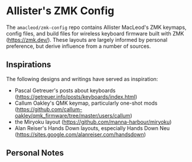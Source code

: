 Allister's ZMK Config
=====================

The `amacleod/zmk-config` repo contains Allister MacLeod's ZMK
keymaps, config files, and build files for wireless keyboard firmware
built with ZMK (https://zmk.dev/). These layouts are largely informed
by personal preference, but derive influence from a number of sources.

Inspirations
------------

The following designs and writings have served as inspiration:
- Pascal Getreuer's posts about keyboards (https://getreuer.info/posts/keyboards/index.html)
- Callum Oakley's QMK keymap, particularly one-shot mods (https://github.com/callum-oakley/qmk_firmware/tree/master/users/callum)
- the Miryoku layout (https://github.com/manna-harbour/miryoku)
- Alan Reiser's Hands Down layouts, especially Hands Down Neu (https://sites.google.com/alanreiser.com/handsdown)

Personal Notes
--------------
